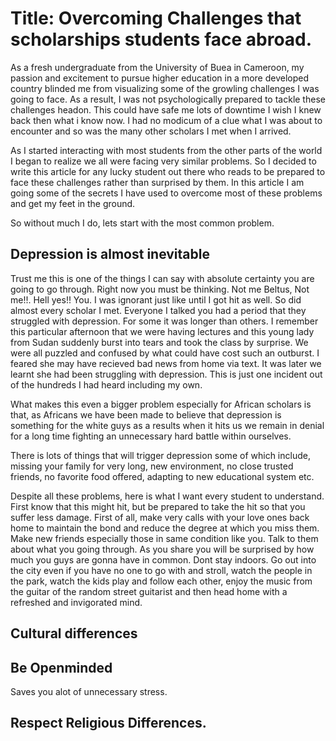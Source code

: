 # Title: Overcoming Challenges that scholarships students face abroad.

As a fresh undergraduate from the University of Buea in Cameroon, my passion and excitement to pursue  higher education in a more developed country blinded me
from visualizing some of the growling challenges I was going to face. As a result, I was not psychologically prepared to tackle these challenges headon. This could have safe me lots of downtime
I wish I knew back then what i know now. I had no modicum of a clue what I was about to encounter and so was the many other scholars I met when I arrived.

As I started interacting with most students from the other parts of the world I began to realize we all were facing very similar problems. So I decided to
write this article for any lucky student out there who reads to be prepared to face these challenges rather than surprised by them. In this article I am going some of the secrets I have used to overcome most of these problems and get my feet in the ground.

So without much I do, lets start with the most common problem.

## Depression is almost inevitable

Trust me this is one of the things I can say with absolute certainty you are going to go through. Right now you must be thinking. Not me Beltus, Not me!!.
Hell yes!! You. I was ignorant just like until I got hit as well. So did almost every scholar I met. Everyone I talked you had a period that they struggled with depression. For some it was longer than others. I remember this particular afternoon that we were having lectures and this young lady from Sudan suddenly burst into tears and took the class by surprise. We were all puzzled and confused by what could have cost such an outburst. I feared she may have recieved bad news from home via text. It was later we learnt she had been struggling with depression. This is just one incident out of the hundreds I had heard including my own.

What makes this even a bigger problem especially for African scholars is that, as Africans we have been made to believe that depression is something for the white guys as a results when it hits us we remain in denial for a long time fighting an unnecessary hard battle within ourselves.

There is lots of things that will trigger depression some of which include, missing your family for very long, new environment, no close trusted friends, no favorite food offered, adapting to new educational system etc.

Despite all these problems, here is what I want every student to understand. First know that this might hit, but be prepared to take the hit so that you suffer less damage. First of all, make very calls with your love ones back home to maintain the bond and reduce the degree at which you miss them. Make new friends especially those in same condition like you. Talk to them about what you going through. As you share you will be surprised by how much you guys are gonna have in common.
Dont stay indoors. Go out into the city even if you have no one to go with and stroll, watch the people in the park, watch the kids play and follow each other, enjoy the music from the guitar of the random street guitarist and then head home with a refreshed and invigorated mind.


## Cultural differences


## Be Openminded
Saves you alot of unnecessary stress.

## Respect Religious Differences.


## 
